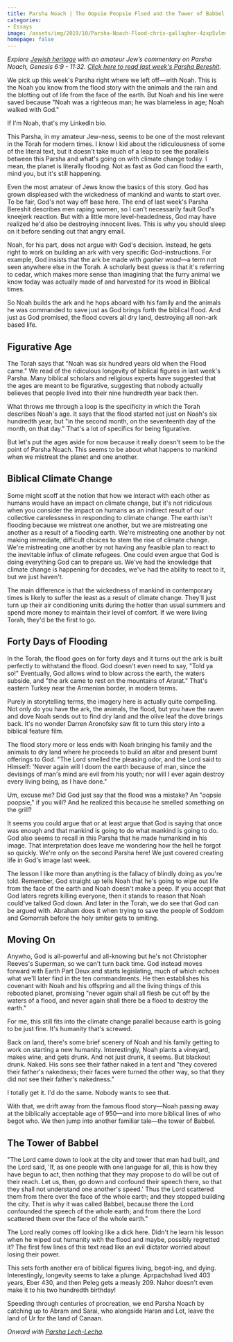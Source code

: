 ```yaml
---
title: Parsha Noach | The Oopsie Poopsie Flood and the Tower of Babbel
categories:
- Essays
image: /assets/img/2019/10/Parsha-Noach-Flood-chris-gallagher-4zxp5vlmvnI-unsplash.jpg
homepage: false
---
```



_Explore [Jewish heritage](https://withoutapath.com/jewish-heritage/) with an amateur Jew’s commentary on Parsha Noach, Genesis 6:9 - 11:32. [Click here to read last week's Parsha Bereshit](https://withoutapath.com/parsha-bereshit/)._

We pick up this week's Parsha right where we left off––with Noah. This is the Noah you know from the flood story with the animals and the rain and the blotting out of life from the face of the earth. But Noah and his line were saved because "Noah was a righteous man; he was blameless in age; Noah walked with God."

If I'm Noah, that's my LinkedIn bio.

<!-- more -->

This Parsha, in my amateur Jew-ness, seems to be one of the most relevant in the Torah for modern times. I know I kid about the ridiculousness of some of the literal text, but it doesn't take much of a leap to see the parallels between this Parsha and what's going on with climate change today. I mean, the planet is literally flooding. Not as fast as God can flood the earth, mind you, but it's still happening.

Even the most amateur of Jews know the basics of this story. God has grown displeased with the wickedness of mankind and wants to start over. To be fair, God's not way off base here. The end of last week's Parsha Bereshit describes men raping women, so I can't necessarily fault God's kneejerk reaction. But with a little more level-headedness, God may have realized he'd also be destroying innocent lives. This is why you should sleep on it before sending out that angry email.

Noah, for his part, does not argue with God's decision. Instead, he gets right to work on building an ark with very specific God-instructions. For example, God insists that the ark be made with _gopher wood_––a term not seen anywhere else in the Torah. A scholarly best guess is that it's referring to cedar, which makes more sense than imagining that the furry animal we know today was actually made of and harvested for its wood in Biblical times.

So Noah builds the ark and he hops aboard with his family and the animals he was commanded to save just as God brings forth the biblical flood. And just as God promised, the flood covers all dry land, destroying all non-ark based life.

## Figurative Age

The Torah says that "Noah was six hundred years old when the Flood came." We read of the ridiculous longevity of biblical figures in last week's Parsha. Many biblical scholars and religious experts have suggested that the ages are meant to be figurative, suggesting that nobody actually believes that people lived into their nine hundredth year back then.

What throws me through a loop is the specificity in which the Torah describes Noah's age. It says that the flood started not just on Noah's six hundredth year, but "in the second month, on the seventeenth day of the month, on that day." That's a lot of specifics for being figurative.

But let's put the ages aside for now because it really doesn't seem to be the point of Parsha Noach. This seems to be about what happens to mankind when we mistreat the planet and one another. 

## Biblical Climate Change

Some might scoff at the notion that how we interact with each other as humans would have an impact on climate change, but it's not ridiculous when you consider the impact on humans as an indirect result of our collective carelessness in responding to climate change. The earth isn't flooding because we mistreat one another, but we are mistreating one another as a result of a flooding earth. We're mistreating one another by not making immediate, difficult choices to stem the rise of climate change. We're mistreating one another by not having any feasible plan to react to the inevitable influx of climate refugees. One could even argue that God is doing everything God can to prepare us. We've had the knowledge that climate change is happening for decades, we've had the ability to react to it, but we just haven't. 

The main difference is that the wickedness of mankind in contemporary times is likely to suffer the least as a result of climate change. They'll just turn up their air conditioning units during the hotter than usual summers and spend more money to maintain their level of comfort. If we were living Torah, they'd be the first to go.

## Forty Days of Flooding

In the Torah, the flood goes on for forty days and it turns out the ark is built perfectly to withstand the flood. God doesn't even need to say, "Told ya so!" Eventually, God allows wind to blow across the earth, the waters subside, and "the ark came to rest on the mountains of Ararat." That's eastern Turkey near the Armenian border, in modern terms.

Purely in storytelling terms, the imagery here is actually quite compelling. Not only do you have the ark, the animals, the flood, but you have the raven and dove Noah sends out to find dry land and the olive leaf the dove brings back. It's no wonder Darren Aronofsky saw fit to turn this story into a biblical feature film.

The flood story more or less ends with Noah bringing his family and the animals to dry land where he proceeds to build an altar and present burnt offerings to God. "The Lord smelled the pleasing odor, and the Lord said to Himself: 'Never again will I doom the earth because of man, since the devisings of man's mind are evil from his youth; nor will I ever again destroy every living being, as I have done."

Um, excuse me? Did God just say that the flood was a mistake? An "oopsie poopsie," if you will? And he realized this because he smelled something on the grill?

It seems you could argue that or at least argue that God is saying that once was enough and that mankind is going to do what mankind is going to do. God also seems to recall in this Parsha that he made humankind in his image. That interpretation does leave me wondering how the hell he forgot so quickly. We're only on the second Parsha here! We just covered creating life in God's image last week.

The lesson I like more than anything is the fallacy of blindly doing as you're told. Remember, God straight up tells Noah that he's going to wipe out life from the face of the earth and Noah doesn't make a peep. If you accept that God laters regrets killing everyone, then it stands to reason that Noah could've talked God down. And later in the Torah, we do see that God can be argued with. Abraham does it when trying to save the people of Soddom and Gomorrah before the holy smiter gets to smiting.

## Moving On

Anywho, God is all-powerful and all-knowing but he's not Christopher Reeves's Superman, so we can't turn back time. God instead moves forward with Earth Part Deux and starts legislating, much of which echoes what we'll later find in the ten commandments. He then establishes his covenant with Noah and his offspring and all the living things of this rebooted planet, promising "never again shall all flesh be cut off by the waters of a flood, and never again shall there be a flood to destroy the earth."

For me, this still fits into the climate change parallel because earth is going to be just fine. It's humanity that's screwed.

Back on land, there's some brief scenery of Noah and his family getting to work on starting a new humanity. Interestingly, Noah plants a vineyard, makes wine, and gets drunk. And not just drunk, it seems. But blackout drunk. Naked. His sons see their father naked in a tent and "they covered their father's nakedness; their faces were turned the other way, so that they did not see their father's nakedness."

I totally get it. I'd do the same. Nobody wants to see that.

With that, we drift away from the famous flood story––Noah passing away at the biblically acceptable age of 950––and into more biblical lines of who begot who. We then jump into another familiar tale––the tower of Babbel. 

## The Tower of Babbel

"The Lord came down to look at the city and tower that man had built, and the Lord said, 'If, as one people with one language for all, this is how they have begun to act, then nothing that they may propose to do will be out of their reach. Let us, then, go down and confound their speech there, so that they shall not understand one another's speed.' Thus the Lord scattered them from there over the face of the whole earth; and they stopped building the city. That is why it was called Babbel, because there the Lord confounded the speech of the whole earth; and from there the Lord scattered them over the face of the whole earth."

The Lord really comes off looking like a dick here. Didn't he learn his lesson when he wiped out humanity with the flood and maybe, possibly regretted it? The first few lines of this text read like an evil dictator worried about losing their power.

This sets forth another era of biblical figures living, begot-ing, and dying. Interestingly, longevity seems to take a plunge. Aprpachshad lived 403 years, Eber 430, and then Peleg gets a measly 209.  Nahor doesn't even make it to his two hundredth birthday!

Speeding through centuries of procreation, we end Parsha Noach by catching up to Abram and Sarai, who alongside Haran and Lot, leave the land of Ur for the land of Canaan.

_Onward with [Parsha Lech-Lecha](https://withoutapath.com/parsha-lech-lecha/)._

